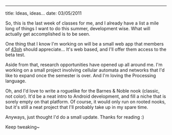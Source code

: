 ---
title: Ideas, ideas...
date: 03/05/2011

So, this is the last week of classes for me, and I already have a list a mile long of things I want to do this summer, development wise. What will actually get accomplished is to be seen.

One thing that I know I'm working on will be a small web app that members of [43oh](http://43oh.com/) should appreciate... It's web based, and I'll offer them access to the beta test.

Aside from that, research opportunities have opened up all around me. I'm working on a small project involving cellular automata and networks that I'd like to expand once the semester is over. And I'm loving the Processing language.

Oh, and I'd love to write a roguelike for the Barnes & Noble nook (classic, not color). It'd be a neat intro to Android development, and fill a niche that is sorely empty on that platform. Of course, it would only run on rooted nooks, but it's still a neat project that I'll probably take up in my spare time.

Anyways, just thought I'd do a small update. Thanks for reading :)

Keep tweaking~ 